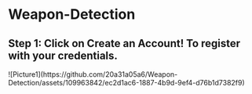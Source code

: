 # Weapon-Detection

<h2>Step 1: Click on Create an Account! To register with your credentials.</h2>
![Picture1](https://github.com/20a31a05a6/Weapon-Detection/assets/109963842/ec2d1ac6-1887-4b9d-9ef4-d76b1d7382f9)


